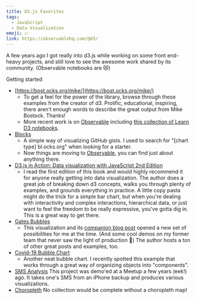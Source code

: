 ```yaml
---
title: D3.js Favorites
tags:
  - JavaScript
  - Data Visualization
emoji: 📈
link: https://observablehq.com/@d3/
---
```


A few years ago I got really into d3.js while working on some front end-heavy projects, and still love to see the awesome work shared by its community. (Observable notebooks are 😻)

Getting started
- [https://bost.ocks.org/mike/](https://bost.ocks.org/mike/)
  - To get a feel for the power of the library, browse through these examples from the creator of d3. Prolific, educational, inspiring, there aren't enough words to describe the great output from Mike Bostock. Thanks!
  - More recent work is on [Observable](https://observablehq.com/@mbostock) including [this collection of Learn D3 notebooks](https://observablehq.com/collection/@d3/learn-d3).
- [Blocks](https://bl.ocks.org/)
  - A simple way of visualizing GitHub gists. I used to search for "[chart type] bl.ocks.org" when looking for a starter.
  - Now things are moving to [Observable](https://observablehq.com/@d3/), you can find just about anything there.
- [D3.js in Action: Data visualization with JavaScript 2nd Edition](https://www.amazon.com/gp/product/1617294489/ref=as_li_tl?ie=UTF8&tag=joemerante-20&camp=1789&creative=9325&linkCode=as2&creativeASIN=1617294489&linkId=d0a9fbd0f382cc2b0b398f9cbb79c5e9)
  - I read the first edition of this book and would highly recommend it for anyone really getting into data visualization. The author does a great job of breaking down d3 concepts, walks you through plenty of examples, and grounds everything in practice. A little copy pasta might do the trick for a simple bar chart, but when you're dealing with interactivity and complex interactions, hierarchical data, or just want to feel the freedom to be really expressive, you've gotta dig in. This is a great way to get there.
- [Gates Bubbles](http://vallandingham.me/bubble_chart_v4/#)
  - This visualization and its [companion blog post](https://vallandingham.me/bubble_charts_with_d3v4.html) opened a new set of possibilities for me at the time. (And some cool demos on my former team that never saw the light of production 🙁) The author hosts a ton of other great posts and examples, too.
- [Covid-19 Bubble Chart](https://observablehq.com/@unkleho/covid-19-bubble-chart-with-d3-render)
  - Another neat bubble chart. I recently spotted this example that works through a great way of organizing objects into "components".
- [SMS Analysis](https://github.com/mdezube/sms-analysis) This project was demo'ed at a Meetup a few years (eek!) ago. It takes one's SMS from an iPhone backup and produces various visualizations.
- [Choropleth](https://observablehq.com/@d3/choropleth) No collection would be complete without a choropleth map!